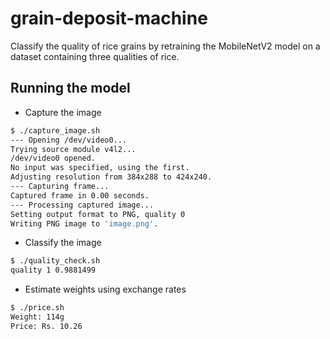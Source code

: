 # grain-deposit-machine
Classify the quality of rice grains by retraining the MobileNetV2 model on a dataset containing three qualities of rice.

## Running the model

* Capture the image
```bash
$ ./capture_image.sh
--- Opening /dev/video0...
Trying source module v4l2...
/dev/video0 opened.
No input was specified, using the first.
Adjusting resolution from 384x288 to 424x240.
--- Capturing frame...
Captured frame in 0.00 seconds.
--- Processing captured image...
Setting output format to PNG, quality 0
Writing PNG image to 'image.png'.
```

* Classify the image

```bash
$ ./quality_check.sh
quality 1 0.9881499
```

* Estimate weights using exchange rates

```bash
$ ./price.sh
Weight: 114g
Price: Rs. 10.26
```
